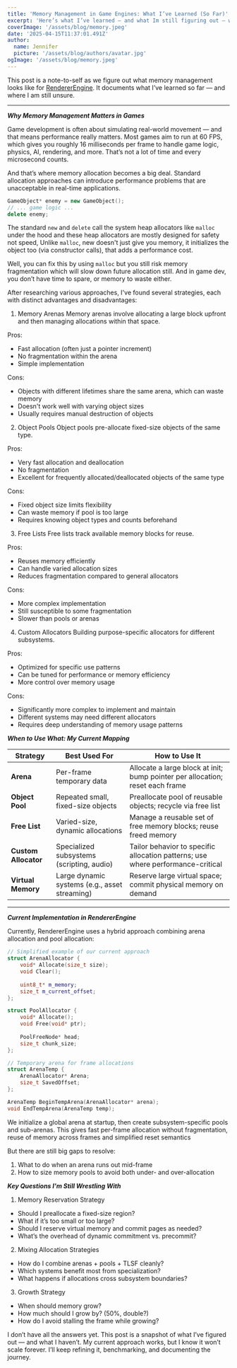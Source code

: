 ```yaml
---
title: 'Memory Management in Game Engines: What I’ve Learned (So Far)'
excerpt: 'Here’s what I’ve learned — and what Im still figuring out — while building custom memory allocators for my game engine'
coverImage: '/assets/blog/memory.jpeg'
date: '2025-04-15T11:37:01.491Z'
author:
  name: Jennifer
  picture: '/assets/blog/authors/avatar.jpg'
ogImage: '/assets/blog/memory.jpeg'
---
```



This post is a note-to-self as we figure out what memory management looks like for [RendererEngine](https://github.com/JeanPhilippeKernel/RendererEngine). It documents what I’ve learned so far — and where I am still unsure.

---

__*Why Memory Management Matters in Games*__

Game development is often about simulating real-world movement — and that means performance really matters. Most games aim to run at 60 FPS, which gives you roughly 16 milliseconds per frame to handle game logic, physics, AI, rendering, and more. That’s not a lot of time and every microsecond counts.

And that’s where memory allocation becomes a big deal. Standard allocation approaches can introduce performance problems that are unacceptable in real-time applications.
```cpp
GameObject* enemy = new GameObject();  
// ... game logic ...
delete enemy; 
```
The standard `new` and `delete` call the system heap allocators like `malloc` under the hood and these heap allocators are mostly designed for safety not speed, Unlike `malloc`, new doesn't just give you memory, it initializes the object too (via constructor calls), that adds a performance cost. 

Well, you can fix this by using `malloc` but you still risk memory fragmentation which will slow down future allocation still. And in game dev, you don’t have time to spare, or memory to waste either.

After researching various approaches, I've found several strategies, each with distinct advantages and disadvantages:

1. Memory Arenas
Memory arenas involve allocating a large block upfront and then managing allocations within that space.

Pros:
-  Fast allocation (often just a pointer increment)
-  No fragmentation within the arena
-  Simple implementation

Cons:
-  Objects with different lifetimes share the same arena, which can waste memory
-  Doesn't work well with varying object sizes
-  Usually requires manual destruction of objects

2. Object Pools
Object pools pre-allocate fixed-size objects of the same type.

Pros:
- Very fast allocation and deallocation
- No fragmentation
- Excellent for frequently allocated/deallocated objects of the same type

Cons:
- Fixed object size limits flexibility
- Can waste memory if pool is too large
- Requires knowing object types and counts beforehand

3. Free Lists
Free lists track available memory blocks for reuse.

Pros:
- Reuses memory efficiently
- Can handle varied allocation sizes
- Reduces fragmentation compared to general allocators

Cons:
- More complex implementation
- Still susceptible to some fragmentation
- Slower than pools or arenas

4. Custom Allocators
Building purpose-specific allocators for different subsystems.

Pros:
- Optimized for specific use patterns
- Can be tuned for performance or memory efficiency
- More control over memory usage

Cons:
- Significantly more complex to implement and maintain
- Different systems may need different allocators
- Requires deep understanding of memory usage patterns

__*When to Use What: My Current Mapping*__

| Strategy         | Best Used For                              | How to Use It                                                                 |
|------------------|---------------------------------------------|-------------------------------------------------------------------------------|
| **Arena**         | Per-frame temporary data                   | Allocate a large block at init; bump pointer per allocation; reset each frame |
| **Object Pool**   | Repeated small, fixed-size objects         | Preallocate pool of reusable objects; recycle via free list                   |
| **Free List**     | Varied-size, dynamic allocations           | Manage a reusable set of free memory blocks; reuse freed memory              |
| **Custom Allocator** | Specialized subsystems (scripting, audio) | Tailor behavior to specific allocation patterns; use where performance-critical |
| **Virtual Memory**| Large dynamic systems (e.g., asset streaming) | Reserve large virtual space; commit physical memory on demand                |

---
__*Current Implementation in RendererEngine*__

Currently, RendererEngine uses a hybrid approach combining arena allocation and pool allocation:

```cpp
// Simplified example of our current approach
struct ArenaAllocator {
    void* Allocate(size_t size);
    void Clear();
    
    uint8_t* m_memory;
    size_t m_current_offset;
};

struct PoolAllocator {
    void* Allocate();
    void Free(void* ptr);
    
    PoolFreeNode* head;
    size_t chunk_size;
};

// Temporary arena for frame allocations
struct ArenaTemp {
    ArenaAllocator* Arena;
    size_t SavedOffset;
};

ArenaTemp BeginTempArena(ArenaAllocator* arena);
void EndTempArena(ArenaTemp temp);
```
We initialize a global arena at startup, then create subsystem-specific pools and sub-arenas. This gives fast per-frame allocation without fragmentation, reuse of memory across frames and simplified reset semantics

But there are still big gaps to resolve:
1. What to do when an arena runs out mid-frame
2. How to size memory pools to avoid both under- and over-allocation

__*Key Questions I'm Still Wrestling With*__

1. Memory Reservation Strategy
- Should I preallocate a fixed-size region?
- What if it’s too small or too large?
- Should I reserve virtual memory and commit pages as needed?
- What’s the overhead of dynamic commitment vs. precommit?

2. Mixing Allocation Strategies
- How do I combine arenas + pools + TLSF cleanly?
- Which systems benefit most from specialization?
- What happens if allocations cross subsystem boundaries?

3. Growth Strategy
- When should memory grow?
- How much should I grow by? (50%, double?)
- How do I avoid stalling the frame while growing?

I don’t have all the answers yet. This post is a snapshot of what I’ve figured out — and what I haven’t. My current approach works, but I know it won’t scale forever. I’ll keep refining it, benchmarking, and documenting the journey.